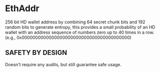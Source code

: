 # EthAddr

256 bit HD wallet address by combining 64 secret chunk bits and 192 random bits to generate entropy, this provides a small probability of an HD wallet with an address sequence of numbers zero up to 40 times in a row. (e.g., 0x0000000000000000000000000000000000000000)

## SAFETY BY DESIGN

Doesn't require any audits, but still guarantee safe usage.
